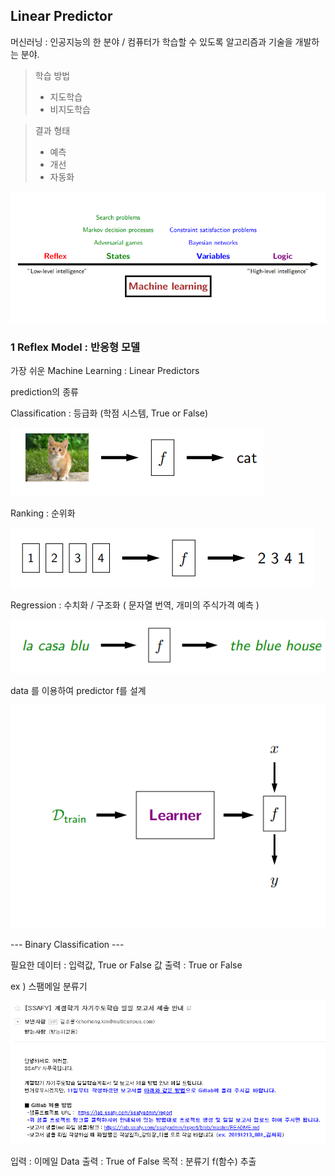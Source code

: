 ## Linear Predictor

머신러닝 : 인공지능의 한 분야  /  컴퓨터가 학습할 수 있도록 알고리즘과 기술을 개발하는 분야.
> 학습 방법 
>  - 지도학습
>  - 비지도학습

> 결과 형태
>  - 예측  
> -  개선
> -  자동화

<img src=./image/Machine_Learning.png>

### 1 Reflex Model : 반응형 모델


가장 쉬운 Machine Learning : Linear Predictors


prediction의 종류

Classification : 등급화  (학점 시스템, True or False)

<img src=./image/classification.png>

Ranking : 순위화 

<img src=./image/ranking.png>

Regression : 수치화 / 구조화  ( 문자열 번역, 개미의 주식가격 예측 )

<img src=./image/prediction.png>





data 를 이용하여  predictor f를 설계

<img src=./image/linear2.png>

--- Binary Classification ---

필요한 데이터 :   입력값,  True or False 값 
출력 : True or False


ex ) 스팸메일 분류기 

<img src=./image/email.png>

입력 :  이메일 Data
출력 :  True of False
목적 : 분류기 f(함수) 추출

<!--stackedit_data:
eyJoaXN0b3J5IjpbLTEwMjQ5OTMzMjUsLTM4OTgxMzcyOCwtMT
A5MDgwNTY5NCwxODk4NjE2ODU4LDExNzEzMzA4Miw5MDg0Njk4
MTcsLTY1NzUyNzA3OCwxNTEwMjU2MjY0LC01OTg3NjkxNjQsMT
g1MzUyMjQwOSwtMjA4ODc0NjYxMl19
-->